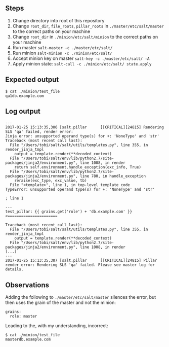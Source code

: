 Steps
-------
1. Change directory into root of this repository
1. Change `root_dir`, `file_roots`, `pillar_roots` in `./master/etc/salt/master` to the correct paths on your machine
1. Change `root_dir` in `./minion/etc/salt/minion` to the correct paths on your machine
1. Run master `salt-master -c ./master/etc/salt/`
1. Run minion `salt-minion -c ./minion/etc/salt/`
1. Accept minion key on master `salt-key -c ./master/etc/salt/ -A`
1. Apply minion state: `salt-call -c ./minion/etc/salt/ state.apply`

Expected output
-------
```
$ cat ./minion/test_file
qa1db.example.com
```

Log output
-------
```
---
2017-01-25 15:13:35,306 [salt.pillar      ][CRITICAL][24815] Rendering SLS 'qa' failed, render error:
Jinja error: unsupported operand type(s) for +: 'NoneType' and 'str'
Traceback (most recent call last):
  File "/Users/tobi/salt/salt/utils/templates.py", line 355, in render_jinja_tmpl
    output = template.render(**decoded_context)
  File "/Users/tobi/salt/env/lib/python2.7/site-packages/jinja2/environment.py", line 1008, in render
    return self.environment.handle_exception(exc_info, True)
  File "/Users/tobi/salt/env/lib/python2.7/site-packages/jinja2/environment.py", line 780, in handle_exception
    reraise(exc_type, exc_value, tb)
  File "<template>", line 1, in top-level template code
TypeError: unsupported operand type(s) for +: 'NoneType' and 'str'

; line 1

---
test_pillar: {{ grains.get('role') + 'db.example.com' }}    <======================

Traceback (most recent call last):
  File "/Users/tobi/salt/salt/utils/templates.py", line 355, in render_jinja_tmpl
    output = template.render(**decoded_context)
  File "/Users/tobi/salt/env/lib/python2.7/site-packages/jinja2/environment.py", line 1008, in render
[...]
---
2017-01-25 15:13:35,307 [salt.pillar      ][CRITICAL][24815] Pillar render error: Rendering SLS 'qa' failed. Please see master log for details.
```

Observations
-------
Adding the following to `./master/etc/salt/master` silences the error, but then uses the grain of the master and not the minion:
```
grains:
  role: master
```
Leading to the, with my understanding, incorrect:
```
$ cat ./minion/test_file
masterdb.example.com
```
